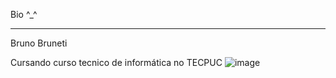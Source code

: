 Bio ^_^
- - - 
Bruno Bruneti 

Cursando curso tecnico de informática no TECPUC 
![image](https://user-images.githubusercontent.com/113903473/191998435-6a0ef79f-7dd1-412c-b9e4-0f01cfcfe4c0.png)

